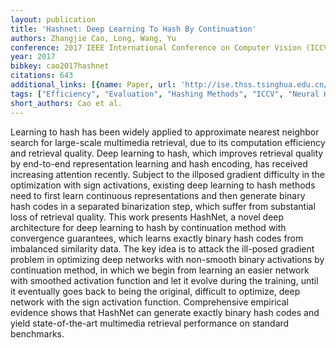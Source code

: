 ```yaml
---
layout: publication
title: 'Hashnet: Deep Learning To Hash By Continuation'
authors: Zhangjie Cao, Long, Wang, Yu
conference: 2017 IEEE International Conference on Computer Vision (ICCV)
year: 2017
bibkey: cao2017hashnet
citations: 643
additional_links: [{name: Paper, url: 'http://ise.thss.tsinghua.edu.cn/~mlong/doc/hashnet-iccv17.pdf'}]
tags: ["Efficiency", "Evaluation", "Hashing Methods", "ICCV", "Neural Hashing", "Scalability"]
short_authors: Cao et al.
---
```

Learning to hash has been widely applied to approximate nearest neighbor search for large-scale multimedia retrieval, due to its computation efficiency and retrieval quality. Deep learning to hash, which improves retrieval quality
by end-to-end representation learning and hash encoding,
has received increasing attention recently. Subject to the illposed gradient difficulty in the optimization with sign activations, existing deep learning to hash methods need to first
learn continuous representations and then generate binary
hash codes in a separated binarization step, which suffer
from substantial loss of retrieval quality.  This work presents
HashNet, a novel deep architecture for deep learning to
hash by continuation method with convergence guarantees,
which learns exactly binary hash codes from imbalanced
similarity data. The key idea is to attack the ill-posed gradient problem in optimizing deep networks with non-smooth
binary activations by continuation method, in which we begin from learning an easier network with smoothed activation function and let it evolve during the training, until it
eventually goes back to being the original, difficult to optimize, deep network with the sign activation function. Comprehensive empirical evidence shows that HashNet can generate exactly binary hash codes and yield state-of-the-art
multimedia retrieval performance on standard benchmarks.